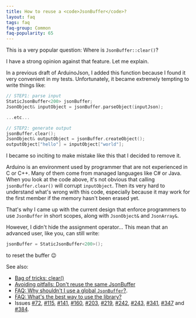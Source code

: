 ```yaml
---
title: How to reuse a <code>JsonBuffer</code>?
layout: faq
tags: faq
faq-group: Common
faq-popularity: 65
---
```


This is a very popular question: Where is `JsonBuffer::clear()`?

I have a strong opinion against that feature. Let me explain.

In a previous draft of ArduinoJson, I added this function because I found it very convenient in my tests.
Unfortunately, it became extremely tempting to write things like:

```c++
// STEP1: parse input
StaticJsonBuffer<200> jsonBuffer;
JsonObject& inputObject = jsonBuffer.parseObject(inputJson);

...etc...

// STEP2: generate output
jsonBuffer.clear();
JsonObject& outputObject = jsonBuffer.createObject();
outputObject["hello"] = inputObject["world"];
```

I became so inciting to make mistake like this that I decided to remove it.

Arduino is an environment used by programmer that are not experienced in C or C++.
Many of them come from managed languages like C# or Java.
When you look at the code above, it's not obvious that calling `jsonBuffer.clear()` will corrupt `inputObject`.
Then its very hard to understand what's wrong with this code, especially because it may work for the first member if the memory hasn't been erased yet.

That's why I came up with the current design that enforce programmers to use `JsonBuffer` in short scopes, along with `JsonObject&` and `JsonArray&`.

However, I didn't hide the assignment operator...
This mean that an advanced user, like you, can still write:

```c++
jsonBuffer = StaticJsonBuffer<200>();
```

to reset the buffer :wink:

See also:

* [Bag of tricks: clear()](https://github.com/bblanchon/ArduinoJson/wiki/Bag-of-Tricks#reuse-jsonbuffer)
* [Avoiding pitfalls: Don't reuse the same JsonBuffer]({{site.baseurl}}/doc/pitfalls/#4-dont-reuse-the-same-jsonbuffer)
* [FAQ: Why shouldn't I use a global `JsonBuffer`?]({{site.baseurl}}/faq/why-shouldnt-i-use-a-global-jsonbuffer).
* [FAQ: What's the best way to use the library?]({{site.baseurl}}/faq/whats-the-best-way-to-use-the-library)
* Issues [#72](https://github.com/bblanchon/ArduinoJson/issues/72), [#115](https://github.com/bblanchon/ArduinoJson/issues/115), [#141](https://github.com/bblanchon/ArduinoJson/issues/141), [#160](https://github.com/bblanchon/ArduinoJson/issues/160), [#203](https://github.com/bblanchon/ArduinoJson/issues/203), [#219](https://github.com/bblanchon/ArduinoJson/issues/219), [#242](https://github.com/bblanchon/ArduinoJson/issues/242), [#243](https://github.com/bblanchon/ArduinoJson/issues/243), [#341](https://github.com/bblanchon/ArduinoJson/issues/341), [#347](https://github.com/bblanchon/ArduinoJson/issues/347) and [#384](https://github.com/bblanchon/ArduinoJson/issues/384).
